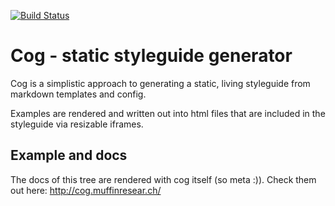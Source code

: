 [![Build Status](https://travis-ci.org/muffinresearch/cog.svg?branch=master)](https://travis-ci.org/muffinresearch/cog)

# Cog - static styleguide generator

Cog is a simplistic approach to generating a static, living styleguide from markdown templates and config.

Examples are rendered and written out into html files that are included in the styleguide via resizable iframes.

## Example and docs

The docs of this tree are rendered with cog itself (so meta :)). Check them out here: http://cog.muffinresear.ch/

